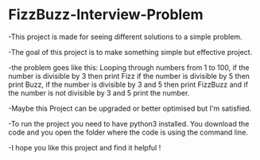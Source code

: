 # FizzBuzz-Interview-Problem

-This project is made for seeing different solutions to a simple problem.

-The goal of this project is to make something simple but effective project.

-the problem goes like this: Looping through numbers from 1 to 100, if the number is divisible by 3 then print Fizz if the number is divisible by 5 then print Buzz, if the number is divisible by 3 and 5 then print FizzBuzz and if the number is not divisible by 3 and 5 print the number.

-Maybe this Project can be upgraded or better optimised but I'm satisfied.

-To run the project you need to have python3 installed. You download the code and you open the folder where the code is using the command line.

-I hope you like this project and find it helpful !
